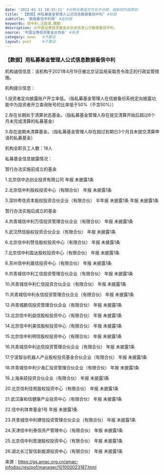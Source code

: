 ```yaml
---
date: '2022-01-11 18:15:11' #日期会覆盖文件名中日期，越新排列越靠前
title: "【数据】用私募基金管理人公式信息数据看信中利" #标题
subtitle: '数据看信中利周' #副标题
keywords: 信中利,汪超涌,魏勤
description: 从中国证券投资基金业协会信息公示数据看信中利。
source: '中国证券投资基金业协会' #来源
category: news   #不要动
layout: post     #不要动
---
```


### 【数据】用私募基金管理人公式信息数据看信中利

机构诚信信息：该机构于2021年4月19日被北京证监局采取责令改正的行政监管措施。

机构提示信息：

1.投资者定向披露账户开立率低。（指私募基金管理人在信披备份系统定向披露功能中为投资者开立查询账号的比率低于50%（不含50%））

2.存在长期处于清算状态基金。（指私募基金管理人存在提交清算开始后超过6个月未完成清算的私募基金）

3.存在逾期未清算基金。（指私募基金管理人存在超过到期日3个月且未提交清算申请的私募基金）

机构全职员工人数：18人

私募基金信息披露情况：

暂行办法实施前成立的基金

1.北京信中达创业投资有限公司  年报  未披露1条

2.北京信中利股权投资中心（有限合伙）  年报  未披露1条

3.深圳粤信资本股权投资合伙企业（有限合伙）  半年报  未披露1条  年报  未披露1条

暂行办法实施后成立的基金

4.共青城信中利万信投资管理合伙企业（有限合伙）  年报  未披露1条

5.武汉然信股权投资合伙企业（有限合伙）  年报  未披露1条

6.北京信中利赞信股权投资中心（有限合伙）  年报  未披露1条

7.北京信中利盈达股权投资中心（有限合伙）  年报  未披露1条

8.苏州信中利晨信投资中心（有限合伙）  年报  未披露1条

9.共青城信中利工信投资管理合伙企业（有限合伙）  年报  未披露1条

10.共青城信中利仁信投资合伙企业（有限合伙）  年报  未披露1条

11.共青城信中利永信投资管理合伙企业（有限合伙）  年报  未披露1条

12.共青城鹏信投资管理合伙企业（有限合伙）  年报  未披露1条

13.北京信中利益信股权投资中心（有限合伙）  年报  未披露1条

14.北京信中利美信股权投资中心（有限合伙）  年报  未披露1条

15.北京信中利明信股权投资中心（有限合伙）  年报  未披露1条

16.共青城信中利达信投资管理合伙企业（有限合伙）  年报  未披露1条

17.宁波智谷机器人产业股权投资基金合伙企业（有限合伙）  年报  未披露1条

18.共青城信中利少海汇投资管理合伙企业（有限合伙）  年报  未披露1条

19.上海来硕投资合伙企业（有限合伙）  年报  未披露1条

20.北京信利佳苑股权投资中心（有限合伙）  年报  未披露1条

21.武汉康和信健康产业投资中心（有限合伙）  年报  未披露1条

22.信中利体育基金1号  年报  未披露1条

23.共青城信中利建信投资管理合伙企业（有限合伙）  年报  未披露1条

24.天津信中利泰信资产管理中心（有限合伙）  年报  未披露1条

25.北京信中利思邈股权投资中心（有限合伙）  年报  未披露1条

26.湖北长江智信新能源投资中心（有限合伙）  年报  未披露1条

来源：https://gs.amac.org.cn/amac-infodisc/res/pof/manager/101000023187.html
